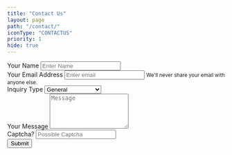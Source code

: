 ```yaml
---
title: "Contact Us"
layout: page
path: "/contact/"
iconType: "CONTACTUS"
priority: 1
hide: true
---
```


<form>
  <div class="form-group">
    <label for="name">Your Name</label>
    <input type="text" class="form-control" id="name" placeholder="Enter Name">
  </div>
  <div class="form-group">
    <label for="email">Your Email Address</label>
    <input type="email" class="form-control" id="email" aria-describedby="emailHelp" placeholder="Enter email">
    <small id="emailHelp" class="form-text text-muted">We'll never share your email with anyone else.</small>
  </div>
  <div class="form-row">
    <div class="form-group">
      <label for="inquiry-type">Inquiry Type</label>
      <select id="inquiry-type" class="form-control">
        <option selected>General</option>
        <option>Slack Invite</option>
        <option>Sponsorship</option>
        <option>Presentations</option>
        <option>Report an Incident</option>
      </select>
    </div>
  </div>
  <div class="form-group">
    <label for="message">Your Message</label>
    <textarea type="text" class="form-control" rows="5" id="message" placeholder="Message" resizeable></textarea> 
  </div>
  <div class="form-group">
    <label for="captcha">Captcha?</label>
    <input type="text" class="form-control" id="captcha" placeholder="Possible Captcha">
  </div>
  <button id="contact_form_btn" type="submit" class="btn btn-primary">Submit</button>
</form>
